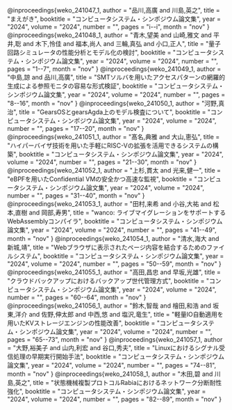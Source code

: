 @inproceedings{weko_241047_1,
   author	 = "品川,高廣 and 川島,英之",
   title	 = "まえがき",
   booktitle	 = "コンピュータシステム・シンポジウム論文集",
   year 	 = "2024",
   volume	 = "2024",
   number	 = "",
   pages	 = "i--i",
   month	 = "nov"
}
@inproceedings{weko_241048_1,
   author	 = "青木,望美 and 山崎,雅文 and 平井,聡 and 木下,怜佳 and 福本,尚人 and 三輪,真弘 and 小口,正人",
   title	 = "量子回路シミュレータの性能分析とモデル化の検討",
   booktitle	 = "コンピュータシステム・シンポジウム論文集",
   year 	 = "2024",
   volume	 = "2024",
   number	 = "",
   pages	 = "1--7",
   month	 = "nov"
}
@inproceedings{weko_241049_1,
   author	 = "中島,諒 and 品川,高廣",
   title	 = "SMTソルバを用いたアクセスパターンの網羅的生成による参照モニタの容易な形式検証",
   booktitle	 = "コンピュータシステム・シンポジウム論文集",
   year 	 = "2024",
   volume	 = "2024",
   number	 = "",
   pages	 = "8--16",
   month	 = "nov"
}
@inproceedings{weko_241050_1,
   author	 = "河野,真治",
   title	 = "GearsOSとgearsAgda上のモデル検査について",
   booktitle	 = "コンピュータシステム・シンポジウム論文集",
   year 	 = "2024",
   volume	 = "2024",
   number	 = "",
   pages	 = "17--20",
   month	 = "nov"
}
@inproceedings{weko_241051_1,
   author	 = "髙名,典雅 and 大山,恵弘",
   title	 = "ハイパーバイザ技術を用いた手軽にRISC-Vの拡張を活用できるシステムの構築",
   booktitle	 = "コンピュータシステム・シンポジウム論文集",
   year 	 = "2024",
   volume	 = "2024",
   number	 = "",
   pages	 = "21--30",
   month	 = "nov"
}
@inproceedings{weko_241052_1,
   author	 = "上杉,貫太 and 光来,健一",
   title	 = "eBPFを用いたConfidential VMの安全かつ高速な監視",
   booktitle	 = "コンピュータシステム・シンポジウム論文集",
   year 	 = "2024",
   volume	 = "2024",
   number	 = "",
   pages	 = "31--40",
   month	 = "nov"
}
@inproceedings{weko_241053_1,
   author	 = "田村,来希 and 小谷,大祐 and 松本,直樹 and 岡部,寿男",
   title	 = "wanco: ライブマイグレーションをサポートするWebAssemblyコンパイラ",
   booktitle	 = "コンピュータシステム・シンポジウム論文集",
   year 	 = "2024",
   volume	 = "2024",
   number	 = "",
   pages	 = "41--49",
   month	 = "nov"
}
@inproceedings{weko_241054_1,
   author	 = "清水,海大 and 新城,靖",
   title	 = "Webブラウザに表示されたページ内容を結合するためのファイルシステム",
   booktitle	 = "コンピュータシステム・シンポジウム論文集",
   year 	 = "2024",
   volume	 = "2024",
   number	 = "",
   pages	 = "50--59",
   month	 = "nov"
}
@inproceedings{weko_241055_1,
   author	 = "高田,昌忠 and 早坂,光雄",
   title	 = "クラウドバックアップにおけるバックアップ世代管理方式",
   booktitle	 = "コンピュータシステム・シンポジウム論文集",
   year 	 = "2024",
   volume	 = "2024",
   number	 = "",
   pages	 = "60--64",
   month	 = "nov"
}
@inproceedings{weko_241056_1,
   author	 = "鈴木,智哉 and 檜田,和浩 and 坂東,洋介 and 佐野,伸太郎 and 中西,悠 and 塩沢,竜生",
   title	 = "軽量IO自動適用を用いたKVストレージエンジンの性能改善",
   booktitle	 = "コンピュータシステム・シンポジウム論文集",
   year 	 = "2024",
   volume	 = "2024",
   number	 = "",
   pages	 = "65--73",
   month	 = "nov"
}
@inproceedings{weko_241057_1,
   author	 = "大野,裕美子 and 山内,利宏 and 谷口,秀夫",
   title	 = "Linuxにおけるシグナル受信処理の早期実行開始手法",
   booktitle	 = "コンピュータシステム・シンポジウム論文集",
   year 	 = "2024",
   volume	 = "2024",
   number	 = "",
   pages	 = "74--81",
   month	 = "nov"
}
@inproceedings{weko_241058_1,
   author	 = "木田,碧 and 川島,英之",
   title	 = "状態機械複製プロトコルRabiaにおけるネットワーク分断耐性強化",
   booktitle	 = "コンピュータシステム・シンポジウム論文集",
   year 	 = "2024",
   volume	 = "2024",
   number	 = "",
   pages	 = "82--89",
   month	 = "nov"
}

